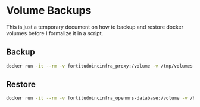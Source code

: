 # Volume Backups

This is just a temporary document on how to backup and restore docker volumes before I formalize it in a script.

## Backup

```bash
docker run -it --rm -v fortitudoincinfra_proxy:/volume -v /tmp/volumes:/backup alpine tar -cjf /backup/fortitudoincinfra_proxy.tar.bz2 -C /volume ./
```

## Restore

```bash
docker run -it --rm -v fortitudoincinfra_openmrs-database:/volume -v /home/ubuntu/volumes:/backup alpine sh -c "rm -rf /volume/* /volume/..?* /volume/.[!.]* ; tar -C /volume/ -xjf /backup/fortitudoincinfra_openmrs-database.tar.bz2"
```